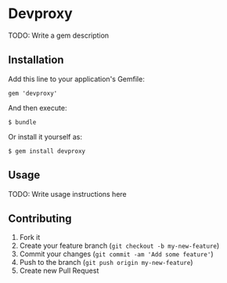 # Devproxy

TODO: Write a gem description

## Installation

Add this line to your application's Gemfile:

    gem 'devproxy'

And then execute:

    $ bundle

Or install it yourself as:

    $ gem install devproxy

## Usage

TODO: Write usage instructions here

## Contributing

1. Fork it
2. Create your feature branch (`git checkout -b my-new-feature`)
3. Commit your changes (`git commit -am 'Add some feature'`)
4. Push to the branch (`git push origin my-new-feature`)
5. Create new Pull Request
